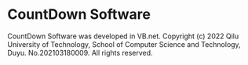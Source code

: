 # CountDown Software
CountDown Software was developed in VB.net.
Copyright (c) 2022 Qilu University of Technology, School of Computer Science and Technology, Duyu. No.202103180009.
All rights reserved.
